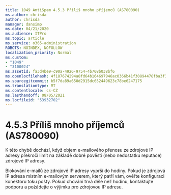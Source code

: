 ```yaml
---
title: 1049 AntiSpam 4.5.3 Příliš mnoho příjemců (AS780090)
ms.author: chrisda
author: chrisda
manager: dansimp
ms.date: 04/21/2020
ms.audience: ITPro
ms.topic: article
ms.service: o365-administration
ROBOTS: NOINDEX, NOFOLLOW
localization_priority: Normal
ms.custom:
- "1049"
- "3100024"
ms.assetid: fa3d4be9-c90a-4926-9754-4b708b038bf6
ms.openlocfilehash: 4f187674294a8fd64b164697946ac0366b41f30894478fba3f37843730f445d8
ms.sourcegitcommit: b5f7da89a650d2915dc652449623c78be6247175
ms.translationtype: MT
ms.contentlocale: cs-CZ
ms.lasthandoff: 08/05/2021
ms.locfileid: "53932702"
---
```

# <a name="453-too-many-recipients-as780090"></a>4.5.3 Příliš mnoho příjemců (AS780090)

K této chybě dochází, když objem e-mailového přenosu ze zdrojové IP adresy překročí limit na základě dobré pověsti (nebo nedostatku reputace) zdrojové IP adresy.

Blokování e-mailů ze zdrojové IP adresy vyprší do hodiny. Pokud je zdrojová IP adresa místním e-mailovým serverem, který patří vám, ověřte konfiguraci konektoru toku pošty. Pokud chování trvá déle než hodinu, kontaktujte podporu a požádejte o výjimku pro zdrojovou IP adresu.
